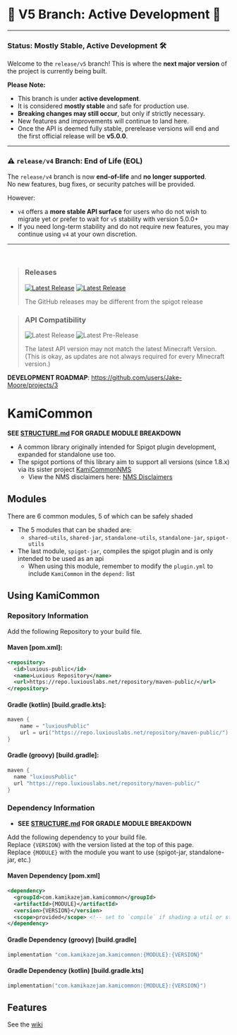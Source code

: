 # 🚀 V5 Branch: Active Development 🚧

---

### **Status: Mostly Stable, Active Development** 🛠️

Welcome to the `release/v5` branch! This is where the **next major version** of the project is currently being built.

**Please Note:**
*   This branch is under **active development**.
*   It is considered **mostly stable** and safe for production use.
*   **Breaking changes may still occur**, but only if strictly necessary.
*   New features and improvements will continue to land here.
*   Once the API is deemed fully stable, prerelease versions will end and the first official release will be **v5.0.0**.
---

### ⚠️ `release/v4` Branch: End of Life (EOL)

The `release/v4` branch is now **end-of-life** and **no longer supported**.  
No new features, bug fixes, or security patches will be provided.

However:
*   `v4` offers a **more stable API surface** for users who do not wish to migrate
    yet or prefer to wait for `v5` stability with version 5.0.0+
*   If you need long-term stability and do not require new features, you may
    continue using `v4` at your own discretion.
---

&nbsp;
> ### Releases
> <a href="https://github.com/Jake-Moore/KamiCommon/releases/latest"> <img alt="Latest Release" src="https://img.shields.io/endpoint?url=https://gist.githubusercontent.com/Jake-Moore/5dfd7c9bb8b81ae5867c81e9a77ee821/raw/kc-release-latest.json" /></a>
> <a href="https://github.com/Jake-Moore/KamiCommon/releases"> <img alt="Latest Release" src="https://img.shields.io/endpoint?url=https://gist.githubusercontent.com/Jake-Moore/5dfd7c9bb8b81ae5867c81e9a77ee821/raw/kc-prerelease-latest.json" /></a>
> 
> The GitHub releases may be different from the spigot release

> ### API Compatibility
> <img alt="Latest Release" src="https://img.shields.io/endpoint?url=https://gist.githubusercontent.com/Jake-Moore/5dfd7c9bb8b81ae5867c81e9a77ee821/raw/kc-release-compatibility.json" />
> <img alt="Latest Pre-Release" src="https://img.shields.io/endpoint?url=https://gist.githubusercontent.com/Jake-Moore/5dfd7c9bb8b81ae5867c81e9a77ee821/raw/kc-prerelease-compatibility.json" />
>
> The latest API version may not match the latest Minecraft Version.  
> (This is okay, as updates are not always required for every Minecraft version.)

**DEVELOPMENT ROADMAP**: https://github.com/users/Jake-Moore/projects/3

# KamiCommon
**SEE [STRUCTURE.md](./STRUCTURE.md) FOR GRADLE MODULE BREAKDOWN**

- A common library originally intended for Spigot plugin development, expanded for standalone use too.
- The spigot portions of this library aim to support all versions (since 1.8.x) via its sister project [KamiCommonNMS](https://github.com/Jake-Moore/KamiCommonNMS)
  - View the NMS disclaimers here: [NMS Disclaimers](https://github.com/Jake-Moore/KamiCommonNMS?tab=readme-ov-file#disclaimers)

## Modules
There are 6 common modules, 5 of which can be safely shaded
- The 5 modules that can be shaded are:
  - `shared-utils`, `shared-jar`, `standalone-utils`, `standalone-jar`, `spigot-utils`
- The last module, `spigot-jar`, compiles the spigot plugin and is only intended to be used as an api
  - When using this module, remember to modify the `plugin.yml` to include `KamiCommon` in the `depend:` list

## Using KamiCommon
### Repository Information
Add the following Repository to your build file.
#### Maven [pom.xml]:
```xml
<repository>
  <id>luxious-public</id>
  <name>Luxious Repository</name>
  <url>https://repo.luxiouslabs.net/repository/maven-public/</url>
</repository>
```
#### Gradle (kotlin) [build.gradle.kts]:
```kotlin
maven {
    name = "luxiousPublic"
    url = uri("https://repo.luxiouslabs.net/repository/maven-public/")
}
```
#### Gradle (groovy) [build.gradle]:
```groovy
maven {
  name "luxiousPublic"
  url "https://repo.luxiouslabs.net/repository/maven-public/"
}
```

### Dependency Information
- **SEE [STRUCTURE.md](./STRUCTURE.md) FOR GRADLE MODULE BREAKDOWN**

Add the following dependency to your build file.  
Replace `{VERSION}` with the version listed at the top of this page.  
Replace `{MODULE}` with the module you want to use (spigot-jar, standalone-jar, etc.)

#### Maven Dependency [pom.xml]
```xml
<dependency>
  <groupId>com.kamikazejam.kamicommon</groupId>
  <artifactId>{MODULE}</artifactId>
  <version>{VERSION}</version>
  <scope>provided</scope> <!-- set to `compile` if shading a util or standalone jar -->
</dependency>
```

#### Gradle Dependency (groovy) [build.gradle]
```groovy
implementation "com.kamikazejam.kamicommon:{MODULE}:{VERSION}"
```

#### Gradle Dependency (kotlin) [build.gradle.kts]
```kotlin
implementation("com.kamikazejam.kamicommon:{MODULE}:{VERSION}")
```

## Features
See the [wiki](https://github.com/Jake-Moore/KamiCommon/wiki)
